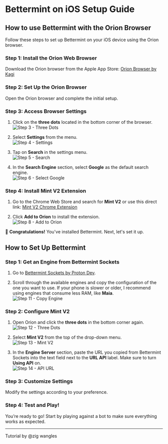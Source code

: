 # Bettermint on iOS Setup Guide

## How to use Bettermint with the Orion Browser

Follow these steps to set up Bettermint on your iOS device using the Orion browser.

### Step 1: Install the Orion Web Browser
Download the Orion browser from the Apple App Store: [Orion Browser by Kagi](https://apps.apple.com/us/app/orion-browser-by-kagi/id1484498200)

### Step 2: Set Up the Orion Browser
Open the Orion browser and complete the initial setup.

### Step 3: Access Browser Settings
1. Click on the **three dots** located in the bottom corner of the browser.  
   ![Step 3 - Three Dots](assets/images/step3.png)
   
2. Select **Settings** from the menu.  
   ![Step 4 - Settings](assets/images/step4.png)

3. Tap on **Search** in the settings menu.  
   ![Step 5 - Search](assets/images/step5.png)

4. In the **Search Engine** section, select **Google** as the default search engine.  
   ![Step 6 - Select Google](assets/images/step6.png)

### Step 4: Install Mint V2 Extension
1. Go to the Chrome Web Store and search for **Mint V2** or use this direct link: [Mint V2 Chrome Extension](https://chromewebstore.google.com/detail/mint-v2/hjpjlhjhmbnpokpgdhpncefmchlonmhj)
   
2. Click **Add to Orion** to install the extension.  
   ![Step 8 - Add to Orion](assets/images/step8.png)

🎉 **Congratulations!** You've installed Bettermint. Next, let's set it up.

## How to Set Up Bettermint

### Step 1: Get an Engine from Bettermint Sockets
1. Go to [Bettermint Sockets by Proton Dev](https://github.com/ProtonDev-sys/bettermint-sockets).
   
2. Scroll through the available engines and copy the configuration of the one you want to use. If your phone is slower or older, I recommend using engines that consume less RAM, like **Maia**.  
   ![Step 11 - Copy Engine](assets/images/step11.png)

### Step 2: Configure Mint V2
1. Open Orion and click the **three dots** in the bottom corner again.  
   ![Step 12 - Three Dots](assets/images/step12.png)
   
2. Select **Mint V2** from the top of the drop-down menu.  
   ![Step 13 - Mint V2](assets/images/step13.png)

3. In the **Engine Server** section, paste the URL you copied from Bettermint Sockets into the text field next to the **URL API** label. Make sure to turn **Using API** on.  
   ![Step 14 - API URL](assets/images/step14.png)

### Step 3: Customize Settings
Modify the settings according to your preference.

### Step 4: Test and Play!
You’re ready to go! Start by playing against a bot to make sure everything works as expected.

---

Tutorial by @zig wangles
